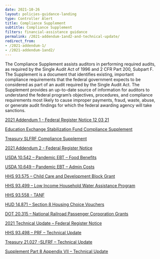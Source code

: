 ```yaml
---
date: 2021-10-26
layout: policies-guidance-landing 
type: Controller Alert
title: Compliance Supplement
subtitle: Compliance Supplement
filters: financial-assistance guidance
permalink: /2021-addendum-1and2-and-technical-update/
redirect_from: 
- /2021-addendum-1/
- /2021-addendum-1and2/
---
```


The Compliance Supplement assists auditors in performing required audits, as required by the Single Audit Act of 1996 and 2 CFR Part 200, Subpart F.  The Supplement is a document that identifies existing, important compliance requirements that the federal government expects to be considered as part of an audit required by the Single Audit Act.  The Supplement provides an up-to-date source of information for auditors to understand the federal program’s objectives, procedures, and compliance requirements most likely to cause improper payments, fraud, waste, abuse, or generate audit findings for which the federal awarding agency will take sanctions.

<p><a href="{{site.baseurl}}/assets/files/2021-26238 Federal Register Notice - 2021 Compliance Supplement Addendum 1 12 03 21.pdf"><span class="text-normal">2021 Addendum 1 - Federal Register Notice 12 03 21</span></a></p>
<p><a href="{{site.baseurl}}/assets/files/Education Exchange Stabilization Fund Compliance Supplement Addendum 1 PDF.pdf"><span class="text-normal">Education Exchange Stabilization Fund Compliance Supplement</span></a></p>
<p><a href="{{site.baseurl}}/assets/files/Treasury SLFRF Compliance Supplement Addendum 1 PDF.pdf"><span class="text-normal">Treasury SLFRF Compliance Supplement</span></a></p>
<p><a href="{{site.baseurl}}/assets/files/addendum-2/Addendum 2 - FR Notice.pdf"><span class="text-normal"></span>2021 Addendum 2 - Federal Register Notice</a></p>
<p><a href="{{site.baseurl}}/assets/files/addendum-2/USDA 10.542 Pandemic EBT – Food Benefits ADD2.pdf"><span class="text-normal"></span>USDA 10.542 – Pandemic EBT – Food Benefits</a></p>
<p><a href="{{site.baseurl}}/assets/files/addendum-2/USDA 10.649 – Pandemic EBT – Admin Costs ADD2.pdf"><span class="text-normal"></span>USDA 10.649 – Pandemic EBT – Admin Costs</a></p>
<p><a href="{{site.baseurl}}/assets/files/addendum-2/HHS 93.575 – Child Care and Development Block Grant ADD2 .pdf"><span class="text-normal"></span>HHS 93.575 – Child Care and Development Block Grant</a></p>
<p><a href="{{site.baseurl}}/assets/files/addendum-2/HHS 93.499 – Low Income Household Water Assistance Program ADD2.pdf"><span class="text-normal"></span>HHS 93.499 – Low Income Household Water Assistance Program</a></p>
<p><a href="{{site.baseurl}}/assets/files/addendum-2/HHS 93.558 - TANF ADD2.pdf"><span class="text-normal"></span>HHS 93.558 - TANF</a></p>
<p><a href="{{site.baseurl}}/assets/files/addendum-2/HUD 14.871 – Section 8 Housing Choice Vouchers ADD2.pdf"><span class="text-normal"></span>HUD 14.871 – Section 8 Housing Choice Vouchers </a></p>
<p><a href="{{site.baseurl}}/assets/files/addendum-2/DOT 20.315 – National Railroad Passenger Corporation Grants ADD2.pdf"><span class="text-normal"></span>DOT 20.315 – National Railroad Passenger Corporation Grants</a></p>
<p><a href="{{site.baseurl}}/assets/files/FR Notice 2021 Compliance Supplement Technical Update 04 08 22.pdf"><span class="text-normal"></span>2021 Technical Update – Federal Register Notice</a></p>
<p><a href="{{site.baseurl}}/assets/files/93.498_HHS_2021 Technical Update - FINAL 04 04 22.pdf"><span class="text-normal"></span>HHS 93.498 – PRF – Technical Update</a></p>
<p><a href="{{site.baseurl}}/assets/files/21.027 Treasury SLFRF Technical Update - Final  04 04 22.pdf"><span class="text-normal"></span>Treasury 21.027 -SLFRF – Technical Update</a></p>
<p><a href="{{site.baseurl}}/assets/files/Part 8 Appendix VII Technical Update - Final 04 04 22.pdf"><span class="text-normal"></span>Supplement Part 8 Appendix VII – Technical Update</a></p>


